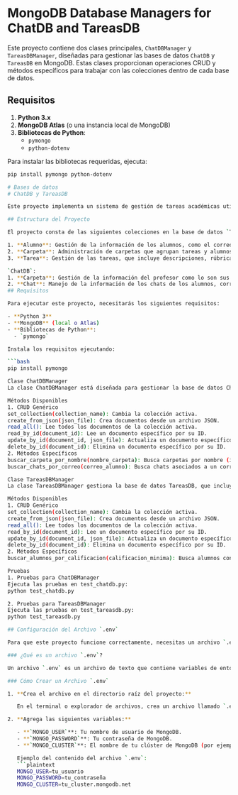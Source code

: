 # MongoDB Database Managers for ChatDB and TareasDB

Este proyecto contiene dos clases principales, `ChatDBManager` y `TareasDBManager`, diseñadas para gestionar las bases de datos `ChatDB` y `TareasDB` en MongoDB. Estas clases proporcionan operaciones CRUD y métodos específicos para trabajar con las colecciones dentro de cada base de datos.

## Requisitos

1. **Python 3.x**
2. **MongoDB Atlas** (o una instancia local de MongoDB)
3. **Bibliotecas de Python**:
   - `pymongo`
   - `python-dotenv`

Para instalar las bibliotecas requeridas, ejecuta:

```bash
pip install pymongo python-dotenv

# Bases de datos
# ChatDB y TareasDB

Este proyecto implementa un sistema de gestión de tareas académicas utilizando MongoDB y Python. Incluye operaciones CRUD (Crear, Leer, Actualizar, Eliminar) para cinco colecciones principales: En la base de datos **TareasDB:** **Alumno**, **Carpeta**, **Tarea** y en la base de datos **ChatDB:** **Chat**, **Carpeta**.

## Estructura del Proyecto

El proyecto consta de las siguientes colecciones en la base de datos `TareasDB`:

1. **Alumno**: Gestión de la información de los alumnos, como el correo electrónico, las entregas de tareas y la calificación.
2. **Carpeta**: Administración de carpetas que agrupan tareas y alumnos asociados.
3. **Tarea**: Gestión de las tareas, que incluye descripciones, rúbricas y alumnos asignados.

`ChatDB`:
1. **Carpeta**: Gestión de la información del profesor como lo son sus carpetas para organizarse, su correo electrónico, nombres de los alumnos y chats.
2. **Chat**: Manejo de la información de los chats de los alumnos, correo electrónico del alumno, prompts y respuestas de la IA.
## Requisitos

Para ejecutar este proyecto, necesitarás los siguientes requisitos:

- **Python 3**
- **MongoDB** (local o Atlas)
- **Bibliotecas de Python**:
  - `pymongo`

Instala los requisitos ejecutando:

```bash
pip install pymongo

Clase ChatDBManager
La clase ChatDBManager está diseñada para gestionar la base de datos ChatDB, que incluye las colecciones Carpeta y Chat.

Métodos Disponibles
1. CRUD Genérico
set_collection(collection_name): Cambia la colección activa.
create_from_json(json_file): Crea documentos desde un archivo JSON.
read_all(): Lee todos los documentos de la colección activa.
read_by_id(document_id): Lee un documento específico por su ID.
update_by_id(document_id, json_file): Actualiza un documento específico con datos de un archivo JSON.
delete_by_id(document_id): Elimina un documento específico por su ID.
2. Métodos Específicos
buscar_carpeta_por_nombre(nombre_carpeta): Busca carpetas por nombre (insensible a mayúsculas).
buscar_chats_por_correo(correo_alumno): Busca chats asociados a un correo de alumno.

Clase TareasDBManager
La clase TareasDBManager gestiona la base de datos TareasDB, que incluye las colecciones Alumno y Tarea.

Métodos Disponibles
1. CRUD Genérico
set_collection(collection_name): Cambia la colección activa.
create_from_json(json_file): Crea documentos desde un archivo JSON.
read_all(): Lee todos los documentos de la colección activa.
read_by_id(document_id): Lee un documento específico por su ID.
update_by_id(document_id, json_file): Actualiza un documento específico con datos de un archivo JSON.
delete_by_id(document_id): Elimina un documento específico por su ID.
2. Métodos Específicos
buscar_alumnos_por_calificacion(calificacion_minima): Busca alumnos con calificaciones mayores o iguales a un valor específico.

Pruebas
1. Pruebas para ChatDBManager
Ejecuta las pruebas en test_chatdb.py:
python test_chatdb.py

2. Pruebas para TareasDBManager
Ejecuta las pruebas en test_tareasdb.py:
python test_tareasdb.py

## Configuración del Archivo `.env`

Para que este proyecto funcione correctamente, necesitas un archivo `.env` donde se almacenarán de forma segura las credenciales de conexión a tu base de datos MongoDB. Esto asegura que las claves sensibles no se expongan directamente en el código fuente.

### ¿Qué es un archivo `.env`?

Un archivo `.env` es un archivo de texto que contiene variables de entorno. Estas variables se cargan en tu programa para configurar la conexión a servicios externos, como bases de datos o APIs, de manera segura.

### Cómo Crear un Archivo `.env`

1. **Crea el archivo en el directorio raíz del proyecto:**

   En el terminal o explorador de archivos, crea un archivo llamado `.env` en la misma carpeta donde tienes los archivos Python principales (`chatdb_manager.py`, `tareas_db_manager.py`, etc.).

2. **Agrega las siguientes variables:**

   - **`MONGO_USER`**: Tu nombre de usuario de MongoDB.
   - **`MONGO_PASSWORD`**: Tu contraseña de MongoDB.
   - **`MONGO_CLUSTER`**: El nombre de tu clúster de MongoDB (por ejemplo, `cluster0.mongodb.net`).

   Ejemplo del contenido del archivo `.env`:
   ```plaintext
   MONGO_USER=tu_usuario
   MONGO_PASSWORD=tu_contraseña
   MONGO_CLUSTER=tu_cluster.mongodb.net

